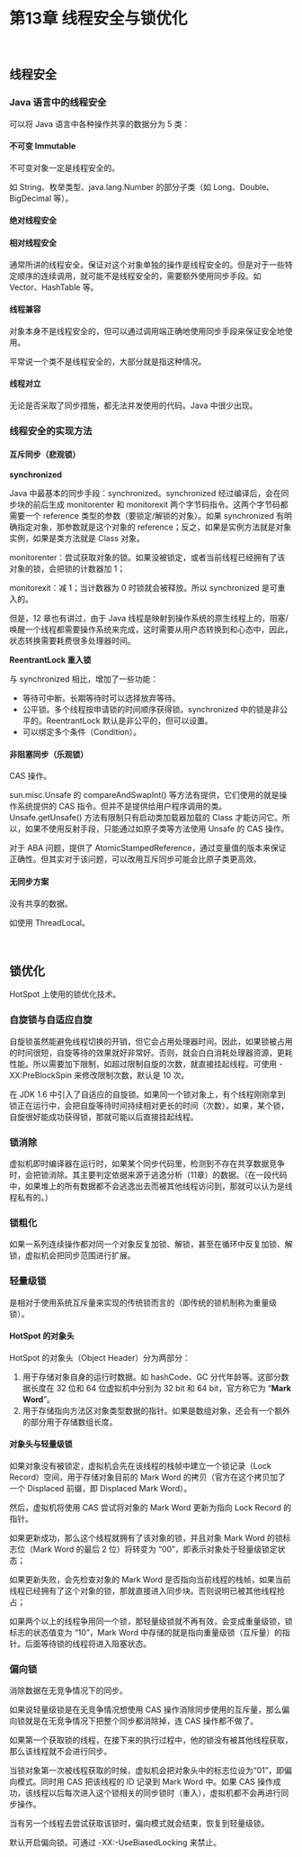 # 第13章 线程安全与锁优化

​    

## 线程安全

### Java 语言中的线程安全

可以将 Java 语言中各种操作共享的数据分为 5 类：

#### 不可变 Immutable

不可变对象一定是线程安全的。

如 String、枚举类型、java.lang.Number 的部分子类（如 Long、Double、BigDecimal 等）。

#### 绝对线程安全

#### 相对线程安全

通常所讲的线程安全。保证对这个对象单独的操作是线程安全的。但是对于一些特定顺序的连续调用，就可能不是线程安全的，需要额外使用同步手段。如 Vector、HashTable 等。

#### 线程兼容

对象本身不是线程安全的，但可以通过调用端正确地使用同步手段来保证安全地使用。

平常说一个类不是线程安全的，大部分就是指这种情况。

#### 线程对立

无论是否采取了同步措施，都无法并发使用的代码。Java 中很少出现。

### 线程安全的实现方法

#### 互斥同步（悲观锁）

**synchronized**

Java 中最基本的同步手段：synchronized。synchronized 经过编译后，会在同步块的前后生成 monitorenter 和 monitorexit 两个字节码指令。这两个字节码都需要一个 reference 类型的参数（要锁定/解锁的对象）。如果 synchronized 有明确指定对象，那参数就是这个对象的 reference；反之，如果是实例方法就是对象实例，如果是类方法就是 Class 对象。

monitorenter：尝试获取对象的锁。如果没被锁定，或者当前线程已经拥有了该对象的锁，会把锁的计数器加 1；

monitorexit：减 1；当计数器为 0 时锁就会被释放。所以 synchronized 是可重入的。

但是，12 章也有讲过，由于 Java 线程是映射到操作系统的原生线程上的，阻塞/唤醒一个线程都需要操作系统来完成，这时需要从用户态转换到和心态中，因此，状态转换需要耗费很多处理器时间。

**ReentrantLock 重入锁**

与 synchronized 相比，增加了一些功能：

- 等待可中断。长期等待时可以选择放弃等待。
- 公平锁。多个线程按申请锁的时间顺序获得锁。synchronized 中的锁是非公平的。ReentrantLock 默认是非公平的，但可以设置。
- 可以绑定多个条件（Condition）。

#### 非阻塞同步（乐观锁）

CAS 操作。

sun.misc.Unsafe 的 compareAndSwapInt() 等方法有提供，它们使用的就是操作系统提供的 CAS 指令。但并不是提供给用户程序调用的类。Unsafe.getUnsafe() 方法有限制只有启动类加载器加载的 Class 才能访问它。所以，如果不使用反射手段，只能通过如原子类等方法使用 Unsafe 的 CAS 操作。

对于 ABA 问题，提供了 AtomicStampedReference，通过变量值的版本来保证正确性。但其实对于该问题，可以改用互斥同步可能会比原子类更高效。

#### 无同步方案

没有共享的数据。

如使用 ThreadLocal。

​    

## 锁优化

HotSpot 上使用的锁优化技术。

### 自旋锁与自适应自旋

自旋锁虽然能避免线程切换的开销，但它会占用处理器时间。因此，如果锁被占用的时间很短，自旋等待的效果就好非常好。否则，就会白白消耗处理器资源，更耗性能。所以需要加下限制，如超过限制自旋的次数，就直接挂起线程。可使用 -XX:PreBlockSpin 来修改限制次数，默认是 10 次。

在 JDK 1.6 中引入了自适应的自旋锁。如果同一个锁对象上，有个线程刚刚拿到锁正在运行中，会把自旋等待时间持续相对更长的时间（次数）。如果，某个锁，自旋很好能成功获得锁，那就可能以后直接挂起线程。

### 锁消除

虚拟机即时编译器在运行时，如果某个同步代码里，检测到不存在共享数据竞争时，会把锁消除。其主要判定依据来源于逃逸分析（11章）的数据。（在一段代码中，如果堆上的所有数据都不会逃逸出去而被其他线程访问到，那就可以认为是线程私有的。）

### 锁粗化

如果一系列连续操作都对同一个对象反复加锁、解锁，甚至在循环中反复加锁、解锁，虚拟机会把同步范围进行扩展。

### 轻量级锁

是相对于使用系统互斥量来实现的传统锁而言的（即传统的锁机制称为重量级锁）。

#### HotSpot 的对象头

HotSpot 的对象头（Object Header）分为两部分：

1. 用于存储对象自身的运行时数据。如 hashCode、GC 分代年龄等。这部分数据长度在 32 位和 64 位虚拟机中分别为 32 bit 和 64 bit，官方称它为 “**Mark Word**”。
2. 用于存储指向方法区对象类型数据的指针。如果是数组对象，还会有一个额外的部分用于存储数组长度。

#### 对象头与轻量级锁

如果对象没有被锁定，虚拟机会先在该线程的栈帧中建立一个锁记录（Lock Record）空间，用于存储对象目前的 Mark Word 的拷贝（官方在这个拷贝加了一个 Displaced 前缀，即 Displaced Mark Word）。

然后，虚拟机将使用 CAS 尝试将对象的 Mark Word 更新为指向 Lock Record 的指针。

如果更新成功，那么这个线程就拥有了该对象的锁，并且对象 Mark Word 的锁标志位（Mark Word 的最后 2 位）将转变为 “00”，即表示对象处于轻量级锁定状态；

如果更新失败，会先检查对象的 Mark Word 是否指向当前线程的栈帧，如果当前线程已经拥有了这个对象的锁，那就直接进入同步块。否则说明已被其他线程抢占；

如果两个以上的线程争用同一个锁，那轻量级锁就不再有效，会变成重量级锁，锁标志的状态值变为 “10”，Mark Word 中存储的就是指向重量级锁（互斥量）的指针。后面等待锁的线程将进入阻塞状态。

### 偏向锁

消除数据在无竞争情况下的同步。

如果说轻量级锁是在无竞争情况想使用 CAS 操作消除同步使用的互斥量，那么偏向锁就是在无竞争情况下把整个同步都消除掉，连 CAS 操作都不做了。

如果第一个获取锁的线程，在接下来的执行过程中，他的锁没有被其他线程获取，那么该线程就不会进行同步。

当锁对象第一次被线程获取的时候，虚拟机会把对象头中的标志位设为“01”，即偏向模式。同时用 CAS 把该线程的 ID 记录到 Mark Word 中。如果 CAS 操作成功，该线程以后每次进入这个锁相关的同步锁时（重入），虚拟机都不会再进行同步操作。

当有另一个线程去尝试获取该锁时，偏向模式就会结束，恢复到轻量级锁。

默认开启偏向锁。可通过 -XX:-UseBiasedLocking 来禁止。

